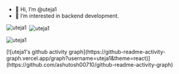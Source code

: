 - 👋 Hi, I’m @uteja1
- 👀 I’m interested in backend development.

<p><img align="left" src="https://github-readme-stats.vercel.app/api/top-langs?username=uteja1&show_icons=true&locale=en&layout=compact&theme=react" alt="uteja1" /></p>

<p>&nbsp;<img align="center" src="https://github-readme-stats.vercel.app/api?username=uteja1&show_icons=true&locale=en&theme=react" alt="uteja1" /></p>

<p><img align="center" src="https://github-readme-streak-stats.herokuapp.com/?user=uteja1&theme=react" alt="uteja1" /></p>

<p>
[![uteja1's github activity graph](https://github-readme-activity-graph.vercel.app/graph?username=uteja1&theme=react)](https://github.com/ashutosh00710/github-readme-activity-graph)
</p>
